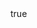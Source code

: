 ---
info:
  name: MiG-29M
  image: /img/aircraft/multirole/ussr/3_mig-29m.png
  class: Многоцелевой
  country: СССР
  cost: 145
  year: 1989

body:
  hp: 10
  armor_front: 0
  armor_side: 0
  armor_rear: 0
  armor_top: 0
  ecm: 40
  stealth: Средний
  air_detection: Оч. хорошо
  speed: 900
  turn_radius: 250
  fuel: 4500
  tot: 135

autocannon:
  name: Gsh-301
  attr_fg: true
  ammo: 150
  range_ground: 2100
  range_helicopters: 1575
  range_airplanes: 2800
  accuracy: 40
  stabilizer: 40
  he_power: 1
  suppression: 60
  rate_of_fire: 267

cluster_bomb:
  name: RBK-500
  attr_ptk: true
  attr_kass: true
  ammo: 4
  range_ground: 3500
  accuracy: 25
  ap_power: 6
  suppression: 300
  rate_of_fire: 42

aam:
  name: R-77 Vympel
  attr_fg: true
  attr_smn: true
  ammo: 4
  range_airplanes: 7700
  accuracy: 60
  stabilizer: 60
  he_power: 5
  suppression: 200
  rate_of_fire: 30
---